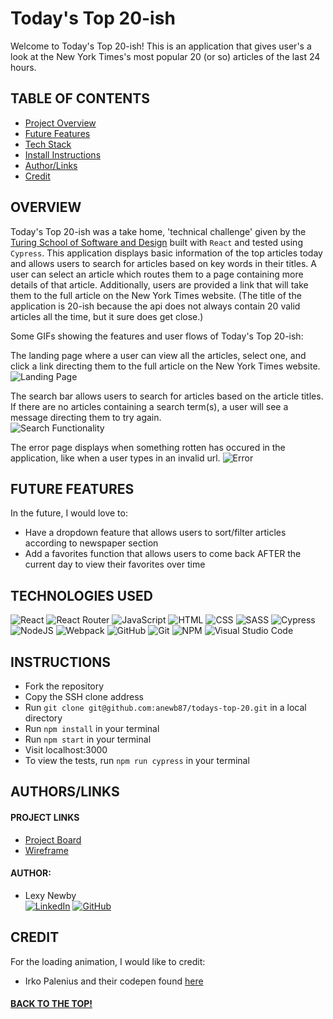 # Today's Top 20-ish

Welcome to Today's Top 20-ish! This is an application that gives user's a look at the New York Times's most popular 20 (or so) articles of the last 24 hours.

## TABLE OF CONTENTS
- [Project Overview](#overview)
- [Future Features](#future-features)
- [Tech Stack](#technologies-used)
- [Install Instructions](#instructions)
- [Author/Links](#authorslinks)
- [Credit](#credit)

## OVERVIEW
Today's Top 20-ish was a take home, 'technical challenge' given by the [Turing School of Software and Design](https://turing.edu/) built with `React` and tested using `Cypress`. This application displays basic information of the top articles today and allows users to search for articles based on key words in their titles. A user can select an article which routes them to a page containing more details of that article. Additionally, users are provided a link that will take them to the full article on the New York Times website. (The title of the application is 20-ish because the api does not always contain 20 valid articles all the time, but it sure does get close.)

Some GIFs showing the features and user flows of Today's Top 20-ish:

The landing page where a user can view all the articles, select one, and click a link directing them to the full article on the New York Times website.  
![Landing Page](https://media.giphy.com/media/q8QJrFwYGBkOKPYXwt/giphy.gif)

The search bar allows users to search for articles based on the article titles. If there are no articles containing a search term(s), a user will see a message directing them to try again.  
![Search Functionality](https://media.giphy.com/media/sknBQeSBlPH1Bx79Rr/giphy.gif)  

The error page displays when something rotten has occured in the application, like when a user types in an invalid url.
![Error](https://media.giphy.com/media/EQxc9iBaIzoJLxJk89/giphy.gif) 


## FUTURE FEATURES
In the future, I would love to:
- Have a dropdown feature that allows users to sort/filter articles according to newspaper section
- Add a favorites function that allows users to come back AFTER the current day to view their favorites over time


## TECHNOLOGIES USED 

![React](https://img.shields.io/badge/react-%2320232a.svg?style=for-the-badge&logo=react&logoColor=%2361DAFB)
![React Router](https://img.shields.io/badge/React_Router-CA4245?style=for-the-badge&logo=react-router&logoColor=white)
![JavaScript](https://img.shields.io/badge/JavaScript-F7DF1E?style=for-the-badge&logo=javascript&logoColor=black)
![HTML](https://img.shields.io/badge/HTML5-E34F26?style=for-the-badge&logo=html5&logoColor=white)
![CSS](https://img.shields.io/badge/CSS3-1572B6?style=for-the-badge&logo=css3&logoColor=white)
![SASS](https://img.shields.io/badge/Sass-CC6699?style=for-the-badge&logo=sass&logoColor=white)
![Cypress](https://img.shields.io/badge/-cypress-%23E5E5E5?style=for-the-badge&logo=cypress&logoColor=058a5e)
![NodeJS](https://img.shields.io/badge/node.js-6DA55F?style=for-the-badge&logo=node.js&logoColor=white)
![Webpack](https://img.shields.io/badge/Webpack-8DD6F9?style=for-the-badge&logo=Webpack&logoColor=white)
![GitHub](https://img.shields.io/badge/github-%23121011.svg?style=for-the-badge&logo=github&logoColor=white)
![Git](https://img.shields.io/badge/git-%23F05033.svg?style=for-the-badge&logo=git&logoColor=white)
![NPM](https://img.shields.io/badge/NPM-%23000000.svg?style=for-the-badge&logo=npm&logoColor=white)
![Visual Studio Code](https://img.shields.io/badge/Visual%20Studio%20Code-0078d7.svg?style=for-the-badge&logo=visual-studio-code&logoColor=white)

## INSTRUCTIONS
- Fork the repository
- Copy the SSH clone address
- Run ```git clone git@github.com:anewb87/todays-top-20.git``` in a local directory
- Run ```npm install``` in your terminal
- Run ```npm start``` in your terminal
- Visit localhost:3000
- To view the tests, run ```npm run cypress``` in your terminal

## AUTHORS/LINKS

#### PROJECT LINKS
- [Project Board](https://github.com/anewb87/todays-top-20/projects/1)
- [Wireframe](https://miro.com/app/board/uXjVO7pIzbY=/)

#### AUTHOR:
- Lexy Newby  
[![LinkedIn](https://img.shields.io/badge/LinkedIn-0077B5?style=for-the-badge&logo=linkedin&logoColor=white)](https://www.linkedin.com/in/lexy-newby/) [![GitHub](https://img.shields.io/badge/GitHub-100000?style=for-the-badge&logo=github&logoColor=white)](https://github.com/anewb87)

## CREDIT
For the loading animation, I would like to credit:
- Irko Palenius and their codepen found [here](https://codepen.io/ispal/pen/mVaaJe)

#### [BACK TO THE TOP!](#today's-top-20-ish)
